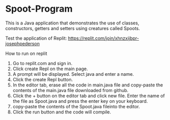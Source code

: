 # Spoot-Program

This is a Java application that demonstrates the use of classes, constructors, getters and setters using creatures called Spoots. 

Test the application of Replit: https://replit.com/join/xhnzxijbpr-josephpederson

How to run on replit
1. Go to replit.com and sign in.
2. Click create Repl on the main page.
3. A prompt will be displayed. Select java and enter a name.
4. Click the create Repl button.
5. In the editor tab, erase all the code in main.java file and copy-paste the contents of the main.java file downloaded from github.
6. Click the + button on the editor tab and click new file. Enter the name of the file as Spoot.java and press the enter key on your keyboard.
7. copy-paste the contents of the Spoot.java fileinto the editor.
8. Click the run button and the code will compile. 
